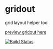 # gridout
grid layout helper tool

[preview gridout here](http://rbirm.us/gridout)

[![Build Status](https://travis-ci.org/birm/gridout.svg?branch=master)](https://travis-ci.org/birm/gridout)
